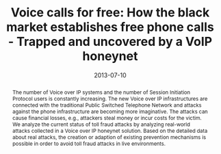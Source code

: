 ---
abstract: The number of Voice over IP systems and the number of Session Initiation
  Protocol users is constantly increasing. The new Voice over IP infrastructures are
  connected with the traditional Public Switched Telephone Network and attacks against
  the phone infrastructure are becoming more imaginative. The attacks can cause financial
  losses, e.g., attackers steal money or incur costs for the victim. We analyze the
  current status of toll fraud attacks by analyzing real-world attacks collected in
  a Voice over IP honeynet solution. Based on the detailed data about real attacks,
  the creation or adaption of existing prevention mechanisms is possible in order
  to avoid toll fraud attacks in live environments.
authors:
- Markus Gruber
- Christian Schanes
- Florian Fankhauser
- Thomas Grechenig
date: '2013-07-10'
featured: false
publication_types:
- '0'
publishDate: '2013-07-10'
title: 'Voice calls for free: How the black market establishes free phone calls -
  Trapped and uncovered by a VoIP honeynet'
url_pdf: ''
---
